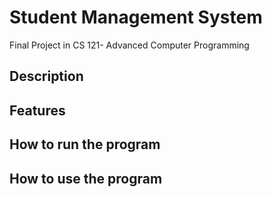 # Student Management System
Final Project in CS 121- Advanced Computer Programming

## Description

## Features

## How to run the program

## How to use the program
